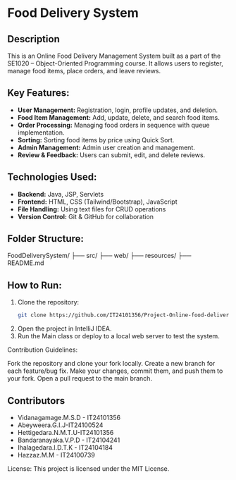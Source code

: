 # Food Delivery System

## Description
This is an Online Food Delivery Management System built as a part of the SE1020 – Object-Oriented Programming course. It allows users to register, manage food items, place orders, and leave reviews.

## Key Features:
- **User Management:** Registration, login, profile updates, and deletion.
- **Food Item Management:** Add, update, delete, and search food items.
- **Order Processing:** Managing food orders in sequence with queue implementation.
- **Sorting:** Sorting food items by price using Quick Sort.
- **Admin Management:** Admin user creation and management.
- **Review & Feedback:** Users can submit, edit, and delete reviews.

## Technologies Used:
- **Backend:** Java, JSP, Servlets
- **Frontend:** HTML, CSS (Tailwind/Bootstrap), JavaScript
- **File Handling:** Using text files for CRUD operations
- **Version Control:** Git & GitHub for collaboration

## Folder Structure:
FoodDeliverySystem/ 
    ├── src/ 
    ├── web/ 
    ├── resources/ 
    ├── README.md 


## How to Run:
1. Clone the repository:
   ```bash
   git clone https://github.com/IT24101356/Project-Online-food-delivery-system.git
2. Open the project in IntelliJ IDEA.
3. Run the Main class or deploy to a local web server to test the system.

Contribution Guidelines:

Fork the repository and clone your fork locally.
Create a new branch for each feature/bug fix.
Make your changes, commit them, and push them to your fork.
Open a pull request to the main branch.

## Contributors
- Vidanagamage.M.S.D - IT24101356
- Abeyweera.G.I.J-IT24100524
- Hettigedara.N.M.T.U-IT24101356
- Bandaranayaka.V.P.D - IT24104241
- Ihalagedara.I.D.T.K - IT24104184
- Hazzaz.M.M - IT24100739

License:
This project is licensed under the MIT License.



